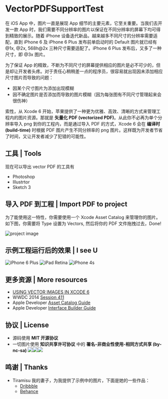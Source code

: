# VectorPDFSupportTest

在 iOS App 中，图片一直是展现 App 细节的主要元素，它至关重要。当我们去开发一款 App 时，我们需要不同分辨率的图片以保证在不同分辨率的屏幕下均可得到精致的展示。随着 iPhone 设备迭代新品，越来越多不同尺寸的分辨率需要适配，直到 iPhone 6 及 iPhone 6 Plus 发布前单启动时的 Default 图片就已经有 @1x, @2x, 568h@2x 三种尺寸需要适配了。iPhone 6 Plus 发布后，又多了一种尺寸，即 @3x 图片。

为了保证 App 的精致，不断为不同尺寸的屏幕提供相应的图片是必不可少的，但是却让开发者头疼。对于责任心稍稍差一点的程序员，很容易就出现因未添加相应尺寸图片而导致的问题：

- 因某个尺寸图片为添加出现模糊
- 因不确定图片是否添加而导致的图片模糊（因为每张图有不同尺寸管理起来会很伤神）

索性，从 Xcode 6 开始，苹果提供了一种更为优雅、高效、清晰的方式来管理工程内的图片资源。那就是 **矢量化 PDF (vectorized PDF)**。从此你不必再为单个分辨率导入 png 到你的工程内，而是通过导入 PDF 的方式，Xcode 6 会在 **编译时 (build-time)** 时根据 PDF 图片产生不同分辨率的 png 图片。这样既为开发者节省了时间，又让开发者减少了犯错的可能性。

## 工具 | Tools

现在可以导出 vector PDF 的工具有

- Photoshop
- Illustrtor
- Sketch 3

## 导入 PDF 到工程 | Import PDF to project

为了能使用这一特性，你需要使用一个 Xcode Asset Catalog 来管理你的图片。如下图，你需要将 Type 设置为 Vectors, 然后将你的 PDF 文件拖拽过去，Done!

![project image](https://raw.githubusercontent.com/0dayZh/VectorPDFSupportTest/master/project.png)

## 示例工程运行后的效果 | I see U

![iPhone 6 Plus](https://raw.githubusercontent.com/0dayZh/VectorPDFSupportTest/master/iPhone%206%20Plus.png)
![iPad Retina](https://raw.githubusercontent.com/0dayZh/VectorPDFSupportTest/master/iPad%20Retina.png)
![iPhone 4s](https://raw.githubusercontent.com/0dayZh/VectorPDFSupportTest/master/iPhone%204s.png)


## 更多资源 | More resources

- [USING VECTOR IMAGES IN XCODE 6](http://martiancraft.com/blog/2014/09/vector-images-xcode6/)
- WWDC 2014 [Session 411](https://developer.apple.com/videos/wwdc/2014/#411)
- Apple Developer [Asset Catalog Guide](https://developer.apple.com/library/ios/recipes/xcode_help-image_catalog-1.0/Recipe.html)
- Apple Developer [Interface Builder Guide](https://developer.apple.com/library/prerelease/ios/recipes/xcode_help-interface_builder/chapters/AboutInterfaceBuilder.html#//apple_ref/doc/uid/TP40009971-CH38-SW1)

## 协议 | License

- 源码使用 **MIT 开源协议**
- 一切图片使用 **知识共享许可协议** 中的 **署名-非商业性使用-相同方式共享 (by-nc-sa)** ![](http://creativecommons.org/icons/by/standard.gif)![](http://creativecommons.org/icons/nc/standard.gif)![](http://creativecommons.org/icons/sa/standard.gif)

## 鸣谢 | Thanks

- Tiramisu 我的妻子，为我提供了示例中的图片，下面是她的一些作品：
	- [Dribbble](http://dribbble.com/misu)
	- [Behance](http://behance.net/tiramisu0801)